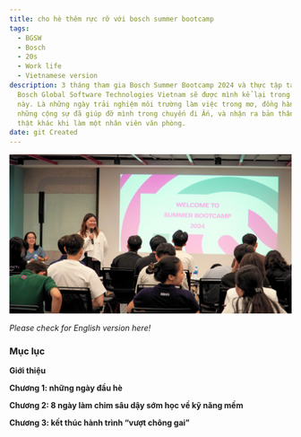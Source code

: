 ```yaml
---
title: cho hè thêm rực rỡ với bosch summer bootcamp
tags:
  - BGSW
  - Bosch
  - 20s
  - Work life
  - Vietnamese version
description: 3 tháng tham gia Bosch Summer Bootcamp 2024 và thực tập tại công ty
  Bosch Global Software Technologies Vietnam sẽ được mình kể lại trong bài viết
  này. Là những ngày trải nghiệm môi trường làm việc trong mơ, đồng hành cùng
  những cộng sự đã giúp đỡ mình trong chuyến đi Ấn, và nhận ra bản thân mình
  thật khác khi làm một nhân viên văn phòng.
date: git Created
---
```

![Summer Bootcamp Opening Ceremony](thumbnail.png)

*Please check for English version here[](https://nnphuyen.netlify.app/blog/bangalore-bgsv-the-wonderful-friends-and-7-magical-days-in-india/)!*

### **Mục lục**

**Giới thiệu**

**Chương 1: những ngày đầu hè**

**Chương 2: 8 ngày làm chim sâu dậy sớm học về kỹ năng mềm**

**Chương 3: kết thúc hành trình “vượt chông gai”**
